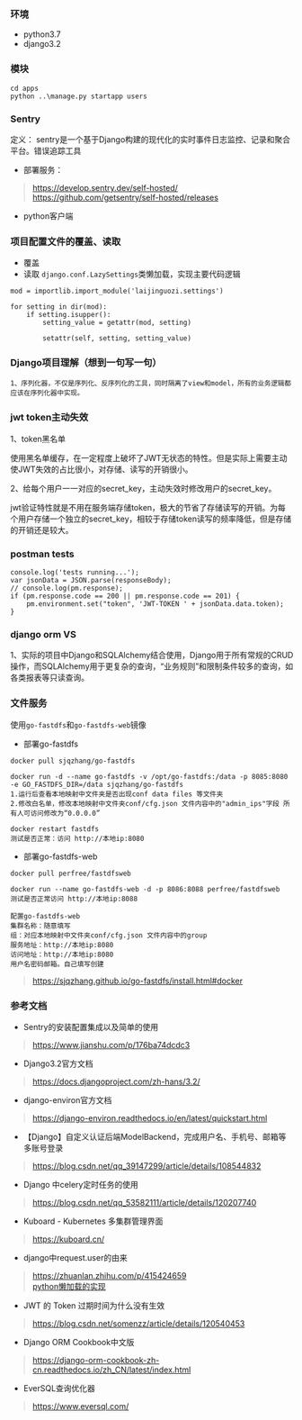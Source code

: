 ### 环境
- python3.7
- django3.2

### 模块
```
cd apps
python ..\manage.py startapp users
```

### Sentry
定义： sentry是一个基于Django构建的现代化的实时事件日志监控、记录和聚合平台。错误追踪工具
- 部署服务：
> https://develop.sentry.dev/self-hosted/  
> https://github.com/getsentry/self-hosted/releases

- python客户端


### 项目配置文件的覆盖、读取
- 覆盖
- 读取
`django.conf.LazySettings`类懒加载，实现主要代码逻辑
```
mod = importlib.import_module('laijinguozi.settings')

for setting in dir(mod):
    if setting.isupper():
        setting_value = getattr(mod, setting)

        setattr(self, setting, setting_value)
```

### Django项目理解（想到一句写一句）
```
1、序列化器，不仅是序列化、反序列化的工具，同时隔离了view和model，所有的业务逻辑都应该在序列化器中实现。

```

### jwt token主动失效
1、token黑名单

使用黑名单缓存，在一定程度上破坏了JWT无状态的特性。但是实际上需要主动使JWT失效的占比很小，对存储、读写的开销很小。

2、给每个用户一一对应的secret_key，主动失效时修改用户的secret_key。

jwt验证特性就是不用在服务端存储token，极大的节省了存储读写的开销。为每个用户存储一个独立的secret_key，相较于存储token读写的频率降低，但是存储的开销还是较大。


### postman tests
```
console.log('tests running...');
var jsonData = JSON.parse(responseBody);
// console.log(pm.response);
if (pm.response.code == 200 || pm.response.code == 201) {
    pm.environment.set("token", 'JWT-TOKEN ' + jsonData.data.token);
}
```

### django orm VS 
1、实际的项目中Django和SQLAlchemy结合使用，Django用于所有常规的CRUD操作，而SQLAlchemy用于更复杂的查询，“业务规则”和限制条件较多的查询，如各类报表等只读查询。


### 文件服务
使用`go-fastdfs`和`go-fastdfs-web`镜像
- 部署go-fastdfs
```
docker pull sjqzhang/go-fastdfs

docker run -d --name go-fastdfs -v /opt/go-fastdfs:/data -p 8085:8080 -e GO_FASTDFS_DIR=/data sjqzhang/go-fastdfs
1.运行后查看本地映射中文件夹是否出现conf data files 等文件夹
2.修改白名单，修改本地映射中文件夹conf/cfg.json 文件内容中的"admin_ips"字段 所有人可访问修改为“0.0.0.0”

docker restart fastdfs
测试是否正常：访问 http://本地ip:8080
```

- 部署go-fastdfs-web
```
docker pull perfree/fastdfsweb

docker run --name go-fastdfs-web -d -p 8086:8088 perfree/fastdfsweb
测试是否正常访问 http://本地ip:8088 

配置go-fastdfs-web
集群名称：随意填写
组：对应本地映射中文件夹conf/cfg.json 文件内容中的group
服务地址：http://本地ip:8080
访问地址：http://本地ip:8080
用户名密码邮箱。自己填写创建
```
> https://sjqzhang.github.io/go-fastdfs/install.html#docker


### 参考文档
- Sentry的安装配置集成以及简单的使用
> https://www.jianshu.com/p/176ba74dcdc3

- Django3.2官方文档
> https://docs.djangoproject.com/zh-hans/3.2/

- django-environ官方文档
> https://django-environ.readthedocs.io/en/latest/quickstart.html

- 【Django】自定义认证后端ModelBackend，完成用户名、手机号、邮箱等多账号登录
> https://blog.csdn.net/qq_39147299/article/details/108544832

- Django 中celery定时任务的使用
> https://blog.csdn.net/qq_53582111/article/details/120207740

- Kuboard - Kubernetes 多集群管理界面
> https://kuboard.cn/

- django中request.user的由来
> https://zhuanlan.zhihu.com/p/415424659  
> [python懒加载的实现](https://blog.csdn.net/willluckysmile/article/details/111386643)

- JWT 的 Token 过期时间为什么没有生效
> https://blog.csdn.net/somenzz/article/details/120540453

- Django ORM Cookbook中文版
> https://django-orm-cookbook-zh-cn.readthedocs.io/zh_CN/latest/index.html


- EverSQL查询优化器
> https://www.eversql.com/
